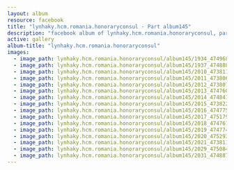 ```yaml
---
layout: album
resource: facebook
title: "lynhaky.hcm.romania.honoraryconsul - Part album145"
description: "facebook album of lynhaky.hcm.romania.honoraryconsul, part album145."
active: gallery
album-title: "lynhaky.hcm.romania.honoraryconsul"
images:
  - image_path: lynhaky.hcm.romania.honoraryconsul/album145/1934_474968609_1155601212590504_1888835937739116037_n.jpg
  - image_path: lynhaky.hcm.romania.honoraryconsul/album145/1937_474888719_1154983072652318_6647312362765114538_n.jpg
  - image_path: lynhaky.hcm.romania.honoraryconsul/album145/2010_473811243_1154248356059123_5346483895678152402_n.jpg
  - image_path: lynhaky.hcm.romania.honoraryconsul/album145/2011_473806291_1154248162725809_1455623035964216850_n.jpg
  - image_path: lynhaky.hcm.romania.honoraryconsul/album145/2012_473807217_1154248096059149_1188050969488183092_n.jpg
  - image_path: lynhaky.hcm.romania.honoraryconsul/album145/2013_474760433_1154248199392472_5795822701819250690_n.jpg
  - image_path: lynhaky.hcm.romania.honoraryconsul/album145/2014_474841337_1154248079392484_4849580410908774927_n.jpg
  - image_path: lynhaky.hcm.romania.honoraryconsul/album145/2015_473822794_1154248336059125_5708176952852609298_n.jpg
  - image_path: lynhaky.hcm.romania.honoraryconsul/album145/2016_474775147_1154248322725793_1213576305038439228_n.jpg
  - image_path: lynhaky.hcm.romania.honoraryconsul/album145/2017_475179565_1154247976059161_3819195518697606123_n.jpg
  - image_path: lynhaky.hcm.romania.honoraryconsul/album145/2018_474761776_1154248219392470_1380103164318714740_n.jpg
  - image_path: lynhaky.hcm.romania.honoraryconsul/album145/2019_474774932_1154248269392465_8535511078667798602_n.jpg
  - image_path: lynhaky.hcm.romania.honoraryconsul/album145/2020_475293290_1154248222725803_3070360015940961171_n.jpg
  - image_path: lynhaky.hcm.romania.honoraryconsul/album145/2021_473811575_1154248386059120_5744473099967477997_n.jpg
  - image_path: lynhaky.hcm.romania.honoraryconsul/album145/2029_475084918_1154246706059288_3458034129395911568_n.jpg
  - image_path: lynhaky.hcm.romania.honoraryconsul/album145/2031_474887000_1154246839392608_8138505644411432113_n.jpg
---
```

